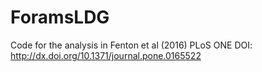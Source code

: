 # ForamsLDG
Code for the analysis in Fenton et al (2016) PLoS ONE
DOI: http://dx.doi.org/10.1371/journal.pone.0165522
